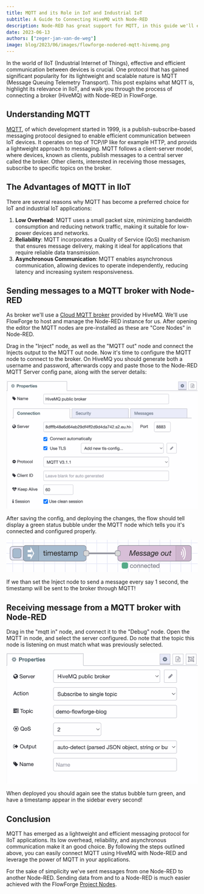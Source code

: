 ```yaml
---
title: MQTT and its Role in IoT and Industrial IoT
subtitle: A Guide to Connecting HiveMQ with Node-RED
description: Node-RED has great support for MQTT, in this guide we'll explain why that's fundamental for IoT and how to connect to a broker
date: 2023-06-13
authors: ["zeger-jan-van-de-weg"]
image: blog/2023/06/images/flowforge-nodered-mqtt-hivemq.png
---
```


In the world of IIoT (Industrial Internet of Things), effective and efficient communication between devices is crucial. One protocol that has gained significant popularity for its lightweight and scalable nature is MQTT (Message Queuing Telemetry Transport). This post explains what MQTT is, highlight its relevance in IIoT, and walk you through the process of connecting a broker (HiveMQ) with Node-RED in FlowForge.

<!--more-->

## Understanding MQTT

[MQTT](https://en.wikipedia.org/wiki/MQTT), of which development started in 1999, is a publish-subscribe-based messaging protocol designed to enable efficient communication between IoT devices. It operates on top of TCP/IP like for example HTTP, and provids a lightweight approach to messaging. MQTT follows a client-server model, where devices, known as clients, publish messages to a central server called the broker. Other clients, interested in receiving those messages, subscribe to specific topics on the broker.

## The Advantages of MQTT in IIoT

There are several reasons why MQTT has become a preferred choice for IoT and industrial IoT applications:
1. **Low Overhead**: MQTT uses a small packet size, minimizing bandwidth consumption and reducing network traffic, making it suitable for low-power devices and networks.
1. **Reliability**: MQTT incorporates a Quality of Service (QoS) mechanism that ensures message delivery, making it ideal for applications that require reliable data transmission.
1. **Asynchronous Communication**: MQTT enables asynchronous communication, allowing devices to operate independently, reducing latency and increasing system responsiveness.

## Sending messages to a MQTT broker with Node-RED

As broker we'll use a [Cloud MQTT broker](https://www.hivemq.com/mqtt-cloud-broker/)
provided by HiveMQ. We'll use FlowForge to host and manage the Node-RED instance for us. After opening the editor
the MQTT nodes are pre-installed as these are "Core Nodes" in Node-RED.

Drag in the "Inject" node, as well as the "MQTT out" node and connect the Injects output to the MQTT
out node. Now it's time to configure the MQTT node to connect to the broker. On HiveMQ you should generate both a username and password, afterwards copy and paste those to the Node-RED MQTT Server
config pane, along with the server details:

![Configure the MQTT broker in Node-RED](./images/node-red-config-mqtt-server.png "Configuring a MQTT broker in Node-RED")

After saving the config, and deploying the changes, the flow should tell display a green
status bubble under the MQTT node which tells you it's connected and configured properly.

![Connected MQTT node in Node-RED"](./images/connected-mqtt-node.png "Connected MQTT node in Node-RED")

If we than set the Inject node to send a message every say 1 second, the timestamp will be
sent to the broker through MQTT!

## Receiving message from a MQTT broker with Node-RED

Drag in the "mqtt in" node, and connect it to the "Debug" node.
Open the MQTT in node, and select the server configured. Do note that the topic
this node is listening on must match what was previously selected.

![Receiving MQTT messages in Node-RED](./images/mqtt-in-config-node-red.png "Receiving MQTT messages in Node-RED")

When deployed you should again see the status bubble turn green, and have a
timestamp appear in the sidebar every second!

## Conclusion

MQTT has emerged as a lightweight and efficient messaging protocol for IIoT applications. Its low overhead, reliability, and asynchronous communication make it an good choice. By following the steps outlined above, you can easily connect MQTT using HiveMQ with Node-RED and leverage the power of MQTT in your applications.

For the sake of simplicity we've sent messages from one Node-RED to another Node-RED.
Sending data from and to a Node-RED is much easier achieved with the FlowForge
[Project Nodes](https://flowforge.com/docs/user/projectnodes/).